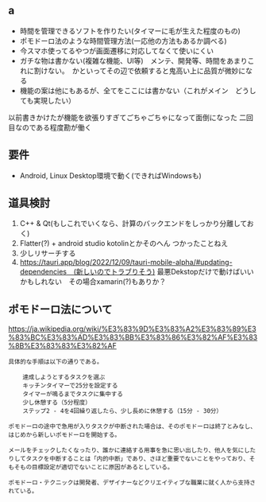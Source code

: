 ## a
* 時間を管理できるソフトを作りたい(タイマーに毛が生えた程度のもの)
* ポモドーロ法のような時間管理方法(一応他の方法もあるか調べる)　
* 今スマホ使ってるやつが画面遷移に対応してなくて使いにくい
* ガチな物は書かない(複雑な機能、UI等)　メンテ、開発等、時間をあまりこれに割けない。　かといってその辺で依頼すると鬼高い上に品質が微妙になる
* 機能の案は他にもあるが、全てをここには書かない（これがメイン　どうしても実現したい）

以前書きかけたが機能を欲張りすぎてごちゃごちゃになって面倒になった
二回目なのである程度勘が働く

## 要件
* Android, Linux Desktop環境で動く(できればWindowsも)

## 道具検討
1. C++ & Qt(もしこれでいくなら、計算のバックエンドをしっかり分離しておく)
2. Flatter(?) + android studio kotolinとかそのへん つかったことねえ
3. 少しリサーチする
4. https://tauri.app/blog/2022/12/09/tauri-mobile-alpha/#updating-dependencies　(新しいのでトラブりそう)
最悪Dekstopだけで動けばいいかもしれない　その場合xamarin(?)もありか？


## ポモドーロ法について
https://ja.wikipedia.org/wiki/%E3%83%9D%E3%83%A2%E3%83%89%E3%83%BC%E3%83%AD%E3%83%BB%E3%83%86%E3%82%AF%E3%83%8B%E3%83%83%E3%82%AF
```
具体的な手順は以下の通りである。

    達成しようとするタスクを選ぶ
    キッチンタイマーで25分を設定する
    タイマーが鳴るまでタスクに集中する
    少し休憩する（5分程度）
    ステップ2 - 4を4回繰り返したら、少し長めに休憩する（15分 - 30分）

ポモドーロの途中で急用が入りタスクが中断された場合は、そのポモドーロは終了とみなし、はじめから新しいポモドーロを開始する。

メールをチェックしたくなったり、誰かに連絡する用事を急に思い出したり、他人を気にしたりしてタスクを中断することは「内的中断」であり、さほど重要でないことをやっており、そもそもの目標設定が適切でないことに原因があるとしている。

ポモドーロ・テクニックは開発者、デザイナーなどクリエイティブな職業に就く人から支持されている。 
```
